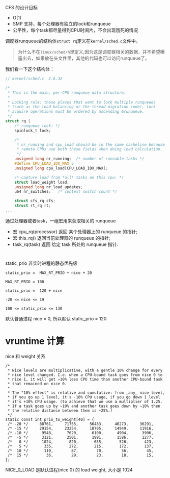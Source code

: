 CFS 的设计目标
 * O(1)
 * SMP 支持，每个处理器有独立的lock和runqueue
 * 公平性，每个task都尽量得到CPU时间片，不会出现饿死的情况

调度器runqueue的结构体`struct rq`定义在`kernel/sched.c`文件中。

>为什么不在`linux/sched/h`里定义,因为这是调度器相关的数据，并不希望曝露出去，如果放在头文件里，其他的代码也可以访问runqueue了。

我们看一下这个结构体：
```c
// kernel/sched.c  2.6.32

/*
 * This is the main, per-CPU runqueue data structure.
 *
 * Locking rule: those places that want to lock multiple runqueues
 * (such as the load balancing or the thread migration code), lock
 * acquire operations must be ordered by ascending &runqueue.
 */
struct rq {
	/* runqueue lock: */
	spinlock_t lock;

	/*
	 * nr_running and cpu_load should be in the same cacheline because
	 * remote CPUs use both these fields when doing load calculation.
	 */
	unsigned long nr_running;  /* number of runnable tasks */
	#define CPU_LOAD_IDX_MAX 5
	unsigned long cpu_load[CPU_LOAD_IDX_MAX];

	/* capture load from *all* tasks on this cpu: */
	struct load_weight load;
	unsigned long nr_load_updates;
	u64 nr_switches;   /* context switch count */

	struct cfs_rq cfs;
	struct rt_rq rt;
...
```

通过处理器或者task，一组宏用来获取相关的 runqueue 
 * 宏 cpu_rq(processor) 返回 某个处理器上的 runqueue 的指针;
 * 宏 this_rq() 返回当前处理器的 runqueue 的指针;
 * task_rq(task) 返回 给定 task 所处的 runqueue 指针.




# 
static_prio 非实时进程的静态优先级

```
static_prio =  MAX_RT_PRIO + nice + 20

MAX_RT_PRIO = 100

static_prio =  120 + nice

-20 <= nice <= 19

100 <= static_prio <= 130
```
默认普通进程  nice = 0, 所以默认 static_prio = 120


# vruntime 计算
nice 和 weight 关系
```
/*
 * Nice levels are multiplicative, with a gentle 10% change for every
 * nice level changed. I.e. when a CPU-bound task goes from nice 0 to
 * nice 1, it will get ~10% less CPU time than another CPU-bound task
 * that remained on nice 0.
 *
 * The "10% effect" is relative and cumulative: from _any_ nice level,
 * if you go up 1 level, it's -10% CPU usage, if you go down 1 level
 * it's +10% CPU usage. (to achieve that we use a multiplier of 1.25.
 * If a task goes up by ~10% and another task goes down by ~10% then
 * the relative distance between them is ~25%.)
 */
static const int prio_to_weight[40] = {
 /* -20 */     88761,     71755,     56483,     46273,     36291,
 /* -15 */     29154,     23254,     18705,     14949,     11916,
 /* -10 */      9548,      7620,      6100,      4904,      3906,
 /*  -5 */      3121,      2501,      1991,      1586,      1277,
 /*   0 */      1024,       820,       655,       526,       423,
 /*   5 */       335,       272,       215,       172,       137,
 /*  10 */       110,        87,        70,        56,        45,
 /*  15 */        36,        29,        23,        18,        15,
};
```


NICE_0_LOAD 是默认进程(nice 0) 的 load weight, 大小是 1024